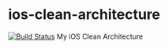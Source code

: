 # ios-clean-architecture
[![Build Status](https://travis-ci.org/mlsuho/ios-clean-architecture.svg?branch=master)](https://travis-ci.org/mlsuho/ios-clean-architecture)
My iOS Clean Architecture
